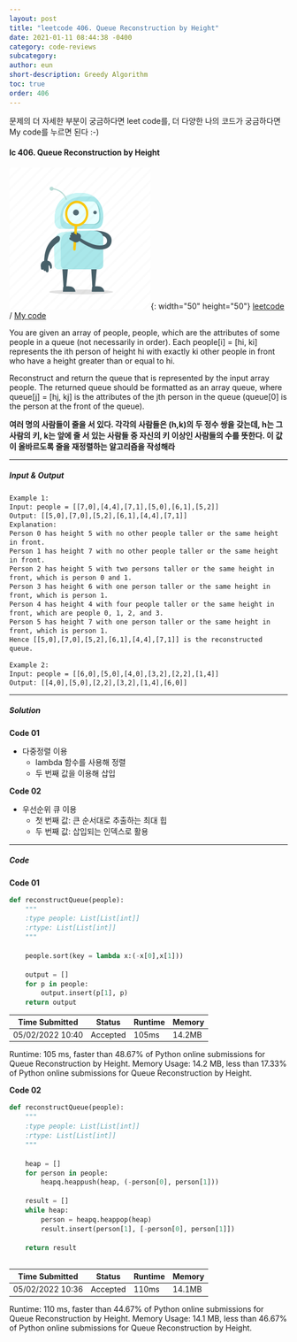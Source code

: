 ```yaml
---
layout: post
title: "leetcode 406. Queue Reconstruction by Height"
date: 2021-01-11 08:44:38 -0400
category: code-reviews
subcategory: 
author: eun
short-description: Greedy Algorithm
toc: true
order: 406
---
```


문제의 더 자세한 부분이 궁금하다면 leet code를, 더 다양한 나의 코드가 궁금하다면 My code를 누르면 된다 :-)


#### lc 406. Queue Reconstruction by Height

![Image Alt 텍스트](/assets/link.png){: width="50" height="50"} <a href="https://leetcode.com/problems/queue-reconstruction-by-height/">leetcode</a>  /  <a href="https://github.com/JJungEEun/CodingTest/blob/main/interviews/chap21_%EA%B7%B8%EB%A6%AC%EB%94%94%EC%95%8C%EA%B3%A0%EB%A6%AC%EC%A6%98/79_%ED%82%A4%EC%97%90%20%EB%94%B0%EB%A5%B8%20%EB%8C%80%EA%B8%B0%EC%97%B4%20%EC%9E%AC%EA%B5%AC%EC%84%B1.ipynb" id="mycode1">  My code</a>

You are given an array of people, people, which are the attributes of some people in a queue (not necessarily in order). Each people[i] = [hi, ki] represents the ith person of height hi with exactly ki other people in front who have a height greater than or equal to hi.

Reconstruct and return the queue that is represented by the input array people. The returned queue should be formatted as an array queue, where queue[j] = [hj, kj] is the attributes of the jth person in the queue (queue[0] is the person at the front of the queue).

**여러 명의 사람들이 줄을 서 있다. 각각의 사람들은 (h,k)의 두 정수 쌍을 갖는데, h는 그 사람의 키, k는 앞에 줄 서 있는 사람들 중 자신의 키 이상인 사람들의 수를 뜻한다. 이 값이 올바르도록 줄을 재정렬하는 알고리즘을 작성해라**

---

##### Input & Output
``` 
Example 1:
Input: people = [[7,0],[4,4],[7,1],[5,0],[6,1],[5,2]]
Output: [[5,0],[7,0],[5,2],[6,1],[4,4],[7,1]]
Explanation:
Person 0 has height 5 with no other people taller or the same height in front.
Person 1 has height 7 with no other people taller or the same height in front.
Person 2 has height 5 with two persons taller or the same height in front, which is person 0 and 1.
Person 3 has height 6 with one person taller or the same height in front, which is person 1.
Person 4 has height 4 with four people taller or the same height in front, which are people 0, 1, 2, and 3.
Person 5 has height 7 with one person taller or the same height in front, which is person 1.
Hence [[5,0],[7,0],[5,2],[6,1],[4,4],[7,1]] is the reconstructed queue.
```

``` 
Example 2:
Input: people = [[6,0],[5,0],[4,0],[3,2],[2,2],[1,4]]
Output: [[4,0],[5,0],[2,2],[3,2],[1,4],[6,0]]
```
---

##### Solution
**Code 01**
- 다중정렬 이용
    + lambda 함수를 사용해 정렬
    + 두 번째 값을 이용해 삽입 

**Code 02**
- 우선순위 큐 이용
    + 첫 번째 값: 큰 순서대로 추출하는 최대 힙
    + 두 번째 값: 삽입되는 인덱스로 활용
    
---

##### Code
**Code 01**
```python
def reconstructQueue(people):
    """
    :type people: List[List[int]]
    :rtype: List[List[int]]
    """

    people.sort(key = lambda x:(-x[0],x[1]))

    output = []
    for p in people:
        output.insert(p[1], p)
    return output
```

Time Submitted | Status | Runtime | Memory
---|---|---|---|
05/02/2022 10:40|Accepted|105ms|14.2MB

Runtime: 105 ms, faster than 48.67% of Python online submissions for Queue Reconstruction by Height. Memory Usage: 14.2 MB, less than 17.33% of Python online submissions for Queue Reconstruction by Height.

**Code 02**
```python
def reconstructQueue(people):
    """
    :type people: List[List[int]]
    :rtype: List[List[int]]
    """

    heap = []
    for person in people:
        heapq.heappush(heap, (-person[0], person[1]))

    result = []
    while heap:
        person = heapq.heappop(heap)
        result.insert(person[1], [-person[0], person[1]])

    return result
        
```


Time Submitted | Status | Runtime | Memory
---|---|---|---|
05/02/2022 10:36|Accepted|110ms|14.1MB

Runtime: 110 ms, faster than 44.67% of Python online submissions for Queue Reconstruction by Height. Memory Usage: 14.1 MB, less than 46.67% of Python online submissions for Queue Reconstruction by Height.
    